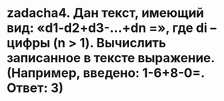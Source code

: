 # zadacha4. Дан текст, имеющий вид: «d1-d2+d3-…+dn =», где di – цифры (n > 1). Вычислить записанное в тексте выражение. (Например, введено: 1-6+8-0=. Ответ: 3) 
